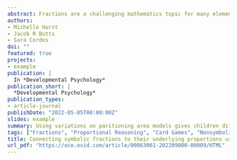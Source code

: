 ```yaml
---
abstract: Fractions are a challenging mathematics topic for many elementary and middle school students, and even for adults. However, a growing body of developmental research suggests that young children can reason about visually presented proportions, well before fraction instruction, providing insight into how fractions might be introduced to improve learning. We designed a card game to teach first and second grade children ( N = 195, including a racially and economically diverse sample from the United States) about fractions in one of three ways. In the Actively Divided condition we iteratively divided an area model into equal-sized units, in the Predivided condition we used an area model with the end-state of the Actively Divided condition, and in the Nondivided condition we used a continuous representation of the fraction magnitude that was not divided into unit-sized parts. Children in the actively divided condition demonstrated larger improvements matching symbolic fractions and visual fractions (i.e., pie charts) than children in the other two conditions. Posthoc analyses of children’s gameplay revealed that the actively divided condition may have provided a more optimal level of difficulty for young children than the predivided condition, which was particularly difficult, and the nondivided condition, which was trivially easy. These differences in gameplay performance provide insights into possible mechanisms for our results. We discuss open research questions highlighted by this work and implications of these findings for both the development of proportional reasoning and fraction learning.
authors:
- Michelle Hurst
- Jacob R Butts
- Sara Cordes
doi: ""
featured: true
projects:
- example
publication: |
  In *Developmental Psychology*
publication_short: |
  *Developmental Psychology*
publication_types: 
- article-journal
publishDate: "2022-05-05T00:00:00Z"
slides: example
summary: Using variations on paritioning area models gives children different levels of improvements in matching symbolic and visual fractions.
tags: ["Fractions", "Proportional Reasoning", "Card Games", "Nonsymbolic Fractions", "Area Models"]
title: Connecting symbolic fractions to their underlying proportions using iterative partitioning
url_pdf: "https://oce.ovid.com/article/00063061-202209000-00009/HTML"
---
```

